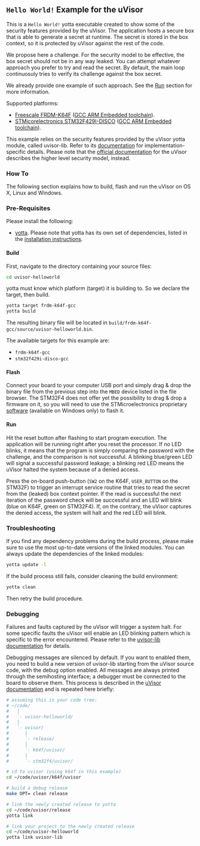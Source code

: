 ## `Hello World!` Example for the uVisor

This is a `Hello World!` yotta executable created to show some of the security features provided by the uVisor. The application hosts a secure box that is able to generate a secret at runtime. The secret is stored in the box context, so it is protected by uVisor against the rest of the code.

We propose here a challenge. For the security model to be effective, the box secret should not be in any way leaked. You can attempt whatever approach you prefer to try and read the secret. By default, the main loop continuosuly tries to verify its challenge against the box secret.

We already provide one example of such approach. See the [Run](#run) section for more information.

Supported platforms:
- [Freescale FRDM-K64F](http://developer.mbed.org/platforms/FRDM-K64F/) ([GCC ARM Embedded toolchain](https://launchpad.net/gcc-arm-embedded)).
- [STMicorelectronics STM32F429I-DISCO](http://www.st.com/web/catalog/tools/FM116/SC959/SS1532/PF259090) ([GCC ARM Embedded toolchain](https://launchpad.net/gcc-arm-embedded)).

This example relies on the security features provided by the uVisor yotta module, called uvisor-lib. Refer to its [documentation](https://github.com/ARMmbed/uvisor-lib) for implementation-specific details. Please note that the [official documentation](https://github.com/ARMmbed/uvisor) for the uVisor describes the higher level security model, instead.

### How To

The following section explains how to build, flash and run the uVisor on OS X, Linux and Windows.

### Pre-Requisites

Please install the following:

* [yotta](https://github.com/ARMmbed/yotta). Please note that yotta has its own set of dependencies, listed in the [installation instructions](http://armmbed.github.io/yotta/#installing-on-windows).

#### Build

First, navigate to the directory containing your source files:

```bash
cd uvisor-helloworld
```

yotta must know which platform (target) it is building to. So we declare the target, then build.

```bash
yotta target frdm-k64f-gcc
yotta build
```

The resulting binary file will be located in
`build/frdm-k64f-gcc/source/uvisor-helloworld.bin`.

The available targets for this example are:
- `frdm-k64f-gcc`
- `stm32f429i-disco-gcc`

#### Flash

Connect your board to your computer USB port and simply drag & drop the binary file from the previous step into the `MBED` device listed in the file browser. The STM32F4 does not offer yet the possibility to drag & drop a firmware on it, so you will need to use the STMicroelectronics proprietary [software](http://www.st.com/web/en/catalog/tools/PF258168) (available on Windows only) to flash it.

#### Run

Hit the reset button after flashing to start program execution. The application will be running right after you reset the processor. If no LED blinks, it means that the program is simply comparing the password with the challenge, and the comparison is not successful. A blinking blue/green LED will signal a successful password leakage; a blinking red LED means the uVisor halted the system because of a denied access.

Press the on-board push-button (`SW2` on the K64F, `USER_BUTTON` on the STM32F) to trigger an interrupt service routine that tries to read the secret from the (leaked) box context pointer. If the read is successful the next iteration of the password check will be successful and an LED will blink (blue on K64F, green on STM32F4). If, on the contrary, the uVisor captures the denied access, the system will halt and the red LED will blink.

### Troubleshooting

If you find any dependency problems during the build process, please make sure to use the most up-to-date versions of the linked modules. You can always update the dependencies of the linked modules:

```bash
yotta update -l
```
If the build process still fails, consider cleaning the build environment:

```bash
yotta clean
```
Then retry the build procedure.

### Debugging

Failures and faults captured by the uVisor will trigger a system halt. For some specific faults the uVisor will enable an LED blinking pattern which is specific to the error encountered. Please refer to the [uvisor-lib documentation](https://github.com/ARMmbed/uvisor-lib) for details.

Debugging messages are silenced by default. If you want to enabled them, you need to build a new version of uvisor-lib starting from the uVisor source code, with the debug option enabled. All messages are always printed through the semihosting interface; a debugger must be connected to the board to observe them. This process is described in the [uVisor documentation](https://github.com/ARMmbed/uvisor) and is repeated here briefly:

```bash
# assuming this is your code tree:
# ~/code/
#   |
#   `- uvisor-helloworld/
#   |
#   `- uvisor/
#      |
#      `- release/
#      |
#      `- k64f/uvisor/
#      |
#      `- stm32f4/uvisor/

# cd to uvisor (using k64f in this example)
cd ~/code/uvisor/k64f/uvisor

# build a debug release
make OPT= clean release

# link the newly created release to yotta
cd ~/code/uvisor/release
yotta link

# link your project to the newly created release
cd ~/code/uvisor-helloworld
yotta link uvisor-lib
```
